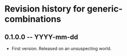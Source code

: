 # Revision history for generic-combinations

## 0.1.0.0 -- YYYY-mm-dd

* First version. Released on an unsuspecting world.
